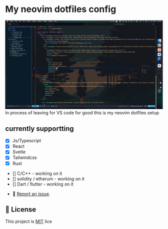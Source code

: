 # My neovim dotfiles config

![Perview](./perview.png)
In process of leaving for VS code for good this is my neovim dotfiles setup

## currently supportting

- [x] Js/Typescript
- [x] React
- [x] Svetle
- [x] Tailwindcss
- [x] Rust
- [] C/C++ - working on it
- [] solidity / etherum - working on it
- [] Dart / flutter - working on it

* 🐛 [Report an issue](../../issues/).

## 📝 License

This project is [MIT](./MIT.md) lice
